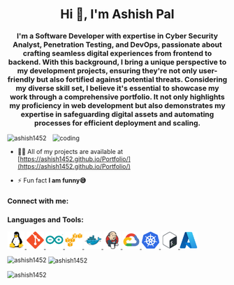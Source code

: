 <h1 align="center">Hi 👋, I'm Ashish Pal</h1>
<h3 align="center">I'm a Software Developer with expertise in Cyber Security Analyst, Penetration Testing, and DevOps, passionate about crafting seamless digital experiences from frontend to backend. With this background, I bring a unique perspective to my development projects, ensuring they're not only user-friendly but also fortified against potential threats. Considering my diverse skill set, I believe it's essential to showcase my work through a comprehensive portfolio. It not only highlights my proficiency in web development but also demonstrates my expertise in safeguarding digital assets and automating processes for efficient deployment and scaling.</h3>

<img align="right" alt="coding" width="400" src="https://user-images.githubusercontent.com/55389276/140866485-8fb1c876-9a8f-4d6a-98dc-08c4981eaf70.gif">

<p align="left"> <img src="https://komarev.com/ghpvc/?username=ashish1452&label=Profile%20views&color=0e75b6&style=flat" alt="ashish1452" /> </p>

- 👨‍💻 All of my projects are available at [https://ashish1452.github.io/Portfolio/](https://ashish1452.github.io/Portfolio/)

- ⚡ Fun fact **I am funny😅**

<h3 align="left">Connect with me:</h3>


<h3 align="left">Languages and Tools:</h3>
<p align="left">
  <a href="https://www.linux.org/" target="_blank" rel="noreferrer"> <img src="https://raw.githubusercontent.com/devicons/devicon/master/icons/linux/linux-original.svg" alt="linux" width="40" height="40"/> </a>
  <a href="https://git-scm.com/" target="_blank" rel="noreferrer"> <img src="https://raw.githubusercontent.com/devicons/devicon/master/icons/git/git-original.svg" alt="git" width="40" height="40"/> </a>
  <a href="https://www.arduino.cc/" target="_blank" rel="noreferrer"> <img src="https://raw.githubusercontent.com/devicons/devicon/master/icons/arduino/arduino-original.svg" alt="arduino" width="40" height="40"/> </a>
  <a href="https://aws.amazon.com/" target="_blank" rel="noreferrer"> <img src="https://raw.githubusercontent.com/devicons/devicon/master/icons/amazonwebservices/amazonwebservices-original.svg" alt="aws" width="40" height="40"/> </a>
  <a href="https://www.docker.com/" target="_blank" rel="noreferrer"> <img src="https://raw.githubusercontent.com/devicons/devicon/master/icons/docker/docker-original.svg" alt="docker" width="40" height="40"/> </a>
  <a href="https://www.jenkins.io/" target="_blank" rel="noreferrer"> <img src="https://raw.githubusercontent.com/devicons/devicon/master/icons/jenkins/jenkins-original.svg" alt="jenkins" width="40" height="40"/> </a>
  <a href="https://cloud.google.com/" target="_blank" rel="noreferrer"> <img src="https://raw.githubusercontent.com/devicons/devicon/master/icons/googlecloud/googlecloud-original.svg" alt="gcp" width="40" height="40"/> </a>
  <a href="https://kubernetes.io/" target="_blank" rel="noreferrer"> <img src="https://raw.githubusercontent.com/devicons/devicon/master/icons/kubernetes/kubernetes-original.svg" alt="kubernetes" width="40" height="40"/> </a>
  <a href="https://www.gnu.org/software/bash/" target="_blank" rel="noreferrer"> <img src="https://raw.githubusercontent.com/devicons/devicon/master/icons/bash/bash-original.svg" alt="bash" width="40" height="40"/> </a>
  <a href="https://azure.microsoft.com/" target="_blank" rel="noreferrer"> <img src="https://raw.githubusercontent.com/devicons/devicon/master/icons/azure/azure-original.svg" alt="azure" width="40" height="40"/> </a>
</p>


<p><img align="left" src="https://github-readme-stats.vercel.app/api/top-langs?username=ashish1452&show_icons=true&locale=en&layout=compact" alt="ashish1452" /></p>

<p>&nbsp;<img align="center" src="https://github-readme-stats.vercel.app/api?username=ashish1452&show_icons=true&locale=en" alt="ashish1452" /></p>

<p><img align="center" src="https://github-readme-streak-stats.herokuapp.com/?user=ashish1452&" alt="ashish1452" /></p>

